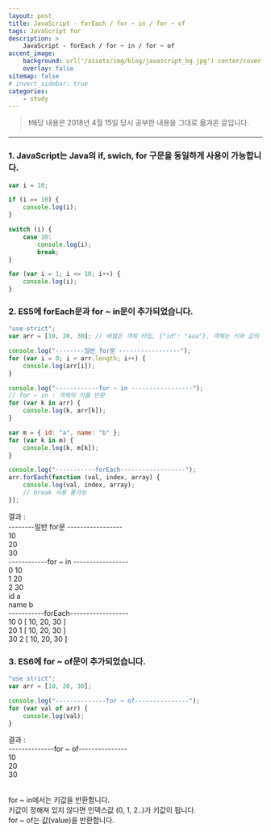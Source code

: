 ```yaml
---
layout: post
title: JavaScript - forEach / for ~ in / for ~ of
tags: JavaScript for
description: >
    JavaScript - forEach / for ~ in / for ~ of
accent_image:
    background: url('/assets/img/blog/javascript_bg.jpg') center/cover
    overlay: false
sitemap: false
# invert_sidebar: true
categories:
    - study
---
```


> ❗️해당 내용은 2018년 4월 15일 당시 공부한 내용을 그대로 옮겨온 글입니다.

---

### 1. JavaScript는 Java의 if, swich, for 구문을 동일하게 사용이 가능합니다.

```javascript
var i = 10;

if (i == 10) {
    console.log(i);
}

switch (i) {
    case 10:
        console.log(i);
        break;
}

for (var i = 1; i <= 10; i++) {
    console.log(i);
}
```

### 2. ES5에 forEach문과 for ~ in문이 추가되었습니다.

```javascript
"use strict";
var arr = [10, 20, 30]; // 배열은 객체 타입, {"id": "aaa"}, 객체는 키와 값의 쌍으로 되어 있음

console.log("--------일반 for문 -----------------");
for (var i = 0; i < arr.length; i++) {
    console.log(arr[i]);
}

console.log("------------for ~ in -----------------");
// for ~ in : 객체의 키를 반환
for (var k in arr) {
    console.log(k, arr[k]);
}

var m = { id: "a", name: "b" };
for (var k in m) {
    console.log(k, m[k]);
}

console.log("-----------forEach------------------");
arr.forEach(function (val, index, array) {
    console.log(val, index, array);
    // break 사용 불가능
});
```

결과 :<br>
--------일반 for문 -----------------<br>
10<br>
20<br>
30<br>
------------for ~ in -----------------<br>
0 10<br>
1 20<br>
2 30<br>
id a<br>
name b<br>
-----------forEach------------------<br>
10 0 [ 10, 20, 30 ]<br>
20 1 [ 10, 20, 30 ]<br>
30 2 [ 10, 20, 30 ]<br>

### 3. ES6에 for ~ of문이 추가되었습니다.

```javascript
"use strict";
var arr = [10, 20, 30];

console.log("--------------for ~ of---------------");
for (var val of arr) {
    console.log(val);
}
```

결과 :<br>
--------------for ~ of---------------<br>
10<br>
20<br>
30<br><br>

for ~ in에서는 키값을 반환합니다.<br>
키값이 정해져 있지 않다면 인덱스값 (0, 1, 2..)가 키값이 됩니다.<br>
for ~ of는 값(value)을 반환합니다.

<br>
